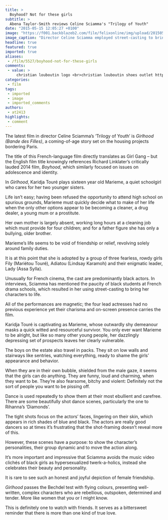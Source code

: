 ```yaml
---
title: >
  Boyhood? Not for these girls
subtitle: >
  Abena Taylor-Smith reviews Celine Sciamma's "Trilogy of Youth"
date: "2015-05-15 12:05:27 +0100"
image: "https://f001.backblazeb2.com/file/felixonline/img/upload/201505151304-cj914-girlhood-cmyk.jpg"
image_caption: "Director Celine Sciamma employed street-casting to bring her characters to life"
headline: true
featured: true
imported: true
aliases:
 - /film/5527/boyhood-not-for-these-girls
comments:
 - value: >
     christian louboutin logo <br>christian louboutin shoes outlet http://canadachristianlouboutinoutlet.blogspot.com/
categories:
 - film
tags:
 - imported
 - image
 - imported_comments
authors:
 - at2413
highlights:
 - comment
---
```


The latest film in director Celine Sciamma’s ‘Trilogy of Youth’ is _Girlhood (Bande des Filles)_, a coming-of-age story set on the housing projects bordering Paris.

The title of this French-language film directly translates as Girl Gang – but the English film title knowingly references Richard Linklater’s critically lauded 2014 film, _Boyhood_, which similarly focused on issues on adolescence and identity.

In _Girlhood_, Karidja Touré plays sixteen year old Marieme, a quiet schoolgirl who cares for her two younger sisters.

Life isn’t easy; having been refused the opportunity to attend high school on spurious grounds, Marieme must quickly decide what to make of her life when the only other options appear to be becoming a cleaner, a drug dealer, a young mum or a prostitute.

Her own mother is largely absent, working long hours at a cleaning job which must provide for four children; and for a father figure she has only a bullying, older brother.

Marieme’s life seems to be void of friendship or relief, revolving solely around family duties.

It is at this point that she is adopted by a group of three fearless, rowdy girls Fily (Mariétou Touré), Adiatou (Lindsay Karamoh) and their enigmatic leader, Lady (Assa Sylla).

Unusually for French cinema, the cast are predominantly black actors. In interviews, Sciamma has mentioned the paucity of black students at French drama schools, which resulted in her using street-casting to bring her characters to life.

All of the performances are magnetic; the four lead actresses had no previous experience yet their charisma and on-screen presence carries the film.

Karidja Touré is captivating as Marieme, whose outwardly shy demeanour masks a quick witted and resourceful survivor. You only ever want Marieme to be alright, but like so many other young people, her dazzlingly depressing set of prospects leaves her clearly vulnerable.

The boys on the estate also travel in packs. They sit on low walls and stairways like sentries, watching everything, ready to shame the girls’ appearance and behavior.

When they are in their own bubble, shielded from the male gaze, it seems that the girls can do anything. They are funny, loud and charming, when they want to be. They’re also fearsome, bitchy and violent: Definitely not the sort of people you want to be pissing off.

Dance is used repeatedly to show them at their most ebullient and carefree. There are some beautifully shot dance scenes, particularly the one to Rihanna’s ‘Diamonds’.

The tight shots focus on the actors’ faces, lingering on their skin, which appears in rich shades of blue and black. The actors are really good dancers so at times it’s frustrating that the shot-framing doesn’t reveal more of this.

However, these scenes have a purpose: to show the character’s personalities, their group dynamic and to move the action along.

It’s more important and impressive that Sciamma avoids the music video clichés of black girls as hypersexualized twerk-a-holics, instead she celebrates their beauty and personality.

It is rare to see such an honest and joyful depiction of female friendship.

_Girlhood_ passes the Bechdel test with flying colours, presenting well-written, complex characters who are rebellious, outspoken, determined and tender. More like women that you or I might know.

This is definitely one to watch with friends. It serves as a bittersweet reminder that there is more than one kind of true love.
